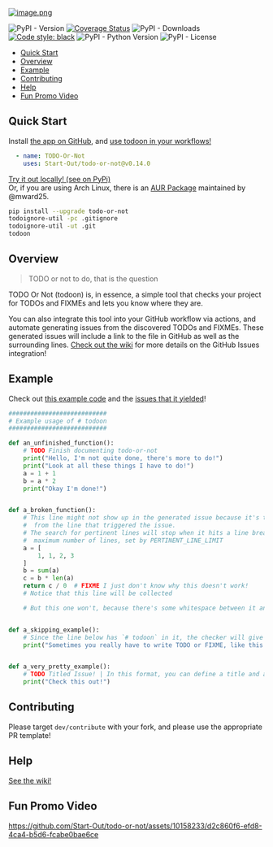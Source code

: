 [![image.png](https://i.postimg.cc/0yC7LPx6/image.png)](https://postimg.cc/75fCzv5D)

![PyPI - Version](https://img.shields.io/pypi/v/todo-or-not?color=green)
[![Coverage Status](https://coveralls.io/repos/github/Start-Out/todo-or-not/badge.svg?branch=dev/staging&kill_cache=1)](https://coveralls.io/github/Start-Out/todo-or-not?branch=dev/staging&kill_cache=1)
![PyPI - Downloads](https://img.shields.io/pypi/dm/todo-or-not)
[![Code style: black](https://img.shields.io/badge/code%20style-black-000000.svg)](https://github.com/psf/black)
![PyPI - Python Version](https://img.shields.io/pypi/pyversions/todo-or-not)
![PyPI - License](https://img.shields.io/pypi/l/todo-or-not?color=purple)

<!-- TOC start (generated with https://github.com/derlin/bitdowntoc) -->

- [Quick Start](#quick-start)
- [Overview](#overview)
- [Example](#example)
- [Contributing](#contributing)
- [Help](#help)
- [Fun Promo Video](#fun-promo-video)

<!-- TOC end -->

<!-- TOC --><a name="quick-start"></a>
## Quick Start

Install [the app on GitHub](https://github.com/apps/todo-or-not), and [use todoon in your workflows!](https://github.com/marketplace/actions/todo-or-not)

```yaml
  - name: TODO-Or-Not
    uses: Start-Out/todo-or-not@v0.14.0
```

[Try it out locally! (see on PyPi)](https://pypi.org/project/todo-or-not/)  
Or, if you are using Arch Linux, there is an [AUR Package](https://aur.archlinux.org/packages/python-todo-or-not) maintained by @mward25.

```bash
pip install --upgrade todo-or-not
todoignore-util -pc .gitignore 
todoignore-util -ut .git
todoon
```

<!-- TOC --><a name="overview"></a>
## Overview

> TODO or not to do, that is the question

TODO Or Not (todoon) is, in essence, a simple tool that checks your project for TODOs and FIXMEs and lets you know where they are. 

You can also integrate this tool into your GitHub workflow via actions, and automate generating issues from the discovered TODOs and
FIXMEs. These generated issues will include a link to the file in GitHub as well as the surrounding lines. [Check out the wiki](https://github.com/Start-Out/todo-or-not/wiki/Commands-%E2%80%90-todoignore%E2%80%90util) for 
more details on the GitHub Issues integration!


<!-- TOC --><a name="example"></a>
## Example

Check out [this example code](blob/dev/staging/example.py) and
the [issues that it yielded](https://github.com/Start-Out/todo-or-not/issues?q=is%3Aissue+author%3Aapp%2Ftodo-or-not+label%3Aexample+)!

```py
###########################
# Example usage of # todoon
###########################

def an_unfinished_function():
    # TODO Finish documenting todo-or-not
    print("Hello, I'm not quite done, there's more to do!")
    print("Look at all these things I have to do!")
    a = 1 + 1
    b = a * 2
    print("Okay I'm done!")


def a_broken_function():
    # This line might not show up in the generated issue because it's too far away
    #  from the line that triggered the issue.
    # The search for pertinent lines will stop when it hits a line break or the
    #  maximum number of lines, set by PERTINENT_LINE_LIMIT
    a = [
        1, 1, 2, 3
    ]
    b = sum(a)
    c = b * len(a)
    return c / 0  # FIXME I just don't know why this doesn't work!
    # Notice that this line will be collected

    # But this one won't, because there's some whitespace between it and the trigger!


def a_skipping_example():
    # Since the line below has `# todoon` in it, the checker will give it a pass even though it has the magic words!
    print("Sometimes you really have to write TODO or FIXME, like this!")  # todoon


def a_very_pretty_example():
    # TODO Titled Issue! | In this format, you can define a title and a body! Also labels like #example or #enhancement
    print("Check this out!")

```

<!-- TOC --><a name="contributing"></a>
## Contributing

Please target `dev/contribute` with your fork, and please use the appropriate PR template! 

<!-- TOC --><a name="help"></a>
## Help

[See the wiki!](https://github.com/Start-Out/todo-or-not/wiki)

<!-- TOC --><a name="fun-promo-video"></a>
## Fun Promo Video

https://github.com/Start-Out/todo-or-not/assets/10158233/d2c860f6-efd8-4ca4-b5d6-fcabe0bae6ce


